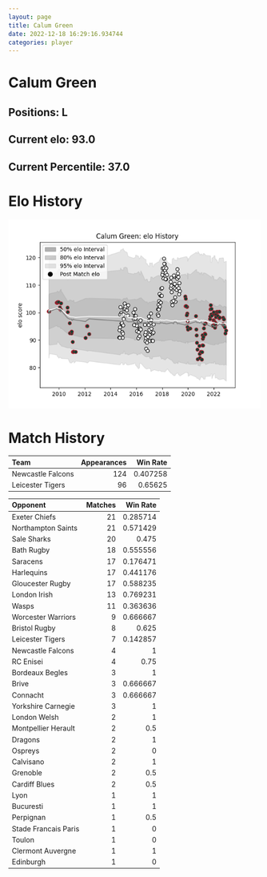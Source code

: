 ```yaml
---  
layout: page  
title: Calum Green  
date: 2022-12-18 16:29:16.934744  
categories: player  
---
```

# Calum Green

## Positions: L

## Current elo: 93.0

## Current Percentile: 37.0

# Elo History


![elo history](history_CalumGreen.png)
# Match History


| Team              |   Appearances |   Win Rate |
|:------------------|--------------:|-----------:|
| Newcastle Falcons |           124 |   0.407258 |
| Leicester Tigers  |            96 |   0.65625  |

| Opponent             |   Matches |   Win Rate |
|:---------------------|----------:|-----------:|
| Exeter Chiefs        |        21 |   0.285714 |
| Northampton Saints   |        21 |   0.571429 |
| Sale Sharks          |        20 |   0.475    |
| Bath Rugby           |        18 |   0.555556 |
| Saracens             |        17 |   0.176471 |
| Harlequins           |        17 |   0.441176 |
| Gloucester Rugby     |        17 |   0.588235 |
| London Irish         |        13 |   0.769231 |
| Wasps                |        11 |   0.363636 |
| Worcester Warriors   |         9 |   0.666667 |
| Bristol Rugby        |         8 |   0.625    |
| Leicester Tigers     |         7 |   0.142857 |
| Newcastle Falcons    |         4 |   1        |
| RC Enisei            |         4 |   0.75     |
| Bordeaux Begles      |         3 |   1        |
| Brive                |         3 |   0.666667 |
| Connacht             |         3 |   0.666667 |
| Yorkshire Carnegie   |         3 |   1        |
| London Welsh         |         2 |   1        |
| Montpellier Herault  |         2 |   0.5      |
| Dragons              |         2 |   1        |
| Ospreys              |         2 |   0        |
| Calvisano            |         2 |   1        |
| Grenoble             |         2 |   0.5      |
| Cardiff Blues        |         2 |   0.5      |
| Lyon                 |         1 |   1        |
| Bucuresti            |         1 |   1        |
| Perpignan            |         1 |   0.5      |
| Stade Francais Paris |         1 |   0        |
| Toulon               |         1 |   0        |
| Clermont Auvergne    |         1 |   1        |
| Edinburgh            |         1 |   0        |